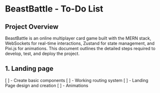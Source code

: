 # BeastBattle - To-Do List

## Project Overview

BeastBattle is an online multiplayer card game built with the MERN stack, WebSockets for real-time interactions, Zustand for state management, and Pixi.js for animations. This document outlines the detailed steps required to develop, test, and deploy the project.

## 1. Landing page

[ ] - Create basic components
[ ] - Working routing system
[ ] - Landing Page design and creation
[ ] - Animations